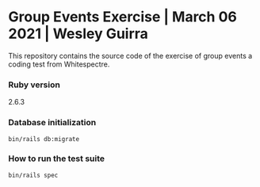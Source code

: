 # Group Events Exercise | March 06 2021 | Wesley Guirra

This repository contains the source code of the exercise of group events a coding test from Whitespectre.

### Ruby version
2.6.3


### Database initialization
```shell
bin/rails db:migrate
```

### How to run the test suite

```shell
bin/rails spec
```
